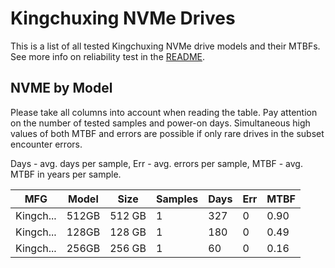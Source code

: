 Kingchuxing NVMe Drives
=======================

This is a list of all tested Kingchuxing NVMe drive models and their MTBFs. See more
info on reliability test in the [README](https://github.com/linuxhw/SMART).

NVME by Model
------------

Please take all columns into account when reading the table. Pay attention on the
number of tested samples and power-on days. Simultaneous high values of both MTBF
and errors are possible if only rare drives in the subset encounter errors.

Days - avg. days per sample,
Err  - avg. errors per sample,
MTBF - avg. MTBF in years per sample.

| MFG       | Model              | Size   | Samples | Days  | Err   | MTBF |
|-----------|--------------------|--------|---------|-------|-------|------|
| Kingch... | 512GB              | 512 GB | 1       | 327   | 0     | 0.90   |
| Kingch... | 128GB              | 128 GB | 1       | 180   | 0     | 0.49   |
| Kingch... | 256GB              | 256 GB | 1       | 60    | 0     | 0.16   |
